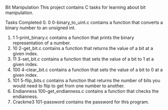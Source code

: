 Bit Manipulation
This project contains C tasks for learning about bit manipulation.

Tasks Completed
 0. 0
0-binary_to_uint.c contains a function that converts a binary number to an unsigned int.
 1. 1
1-print_binary.c contains a function that prints the binary representation of a number.
 2. 10
2-get_bit.c contains a function that returns the value of a bit at a given index.
 3. 11
3-set_bit.c contains a function that sets the value of a bit to 1 at a given index.
 4. 100
4-clear_bit.c contains a function that sets the value of a bit to 0 at a given index.
 5. 101
5-flip_bits.c contains a function that returns the number of bits you would need to flip to get from one number to another.
 6. Endianness
100-get_endianness.c contains a function that checks the endianness.
 7. Crackme3
101-password contains the password for this program.
